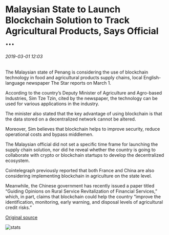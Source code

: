 # Malaysian State to Launch Blockchain Solution to Track Agricultural Products, Says Official ...

###### 2019-03-01 12:03

The Malaysian state of Penang is considering the use of blockchain technology in food and agricultural products supply chains, local English-language newspaper The Star reports on March 1.

According to the country’s Deputy Minister of Agriculture and Agro-based Industries, Sim Tze Tzin, cited by the newspaper, the technology can be used for various applications in the industry.

The minister also stated that the key advantage of using blockchain is that the data stored on a decentralized network cannot be altered.

Moreover, Sim believes that blockchain helps to improve security, reduce operational costs and bypass middlemen.

The Malaysian official did not set a specific time frame for launching the supply chain solution, nor did he reveal whether the country is going to collaborate with crypto or blockchain startups to develop the decentralized ecosystem.

Cointelegraph previously reported that both France and China are also considering implementing blockchain in agriculture on the state level.

Meanwhile, the Chinese government has recently issued a paper titled “Guiding Opinions on Rural Service Revitalization of Financial Services,” which, in part, claims that blockchain could help the country “improve the identification, monitoring, early warning, and disposal levels of agricultural credit risks.”

[Original source](https://cointelegraph.com/news/malaysian-state-to-launch-blockchain-solution-to-track-agricultural-products-says-official)

![stats](https://c.statcounter.com/11760860/0/a89fa40b/1/ "stats")